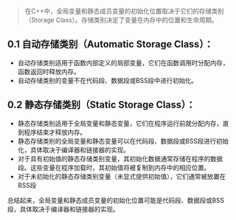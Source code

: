 > 在C++中，全局变量和静态成员变量的初始化位置取决于它们的存储类别（Storage Class）。存储类别决定了变量在内存中的位置和生命周期。


## 0.1 自动存储类别（Automatic Storage Class）：

- 自动存储类别适用于函数内部定义的局部变量，它们在函数调用时分配内存，函数返回时释放内存。
- 自动存储类别的变量不在代码段、数据段或BSS段中进行初始化。

## 0.2 静态存储类别（Static Storage Class）：

- 静态存储类别适用于全局变量和静态变量，它们在程序运行前就分配内存，直到程序结束才释放内存。
- 静态存储类别的全局变量和静态变量可以在代码段、数据段或BSS段进行初始化，具体取决于编译器和链接器的实现。
- 对于具有初始值的静态存储类别变量，其初始化数据通常存储在程序的数据段。这些变量在程序加载时，其初始值将被复制到内存中的相应位置。
- 对于未初始化的静态存储类别变量（未显式提供初始值），它们通常被放置在BSS段


总结起来，全局变量和静态成员变量的初始化位置可能是代码段、数据段或BSS段，具体取决于编译器和链接器的实现。